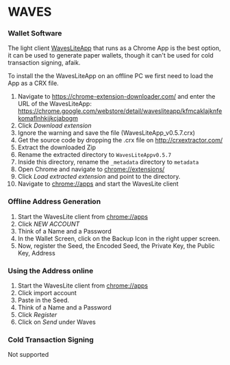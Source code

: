 # WAVES

### Wallet Software

The light client [WavesLiteApp](https://chrome.google.com/webstore/detail/wavesliteapp/kfmcaklajknfekomaflnhkjjkcjabogm) that runs as a Chrome App is the best option, it can be used to generate paper wallets, though it can't be used for cold transaction signing, afaik.

To install the the WavesLiteApp on an offline PC we first need to load the App as a CRX file. 

1. Navigate to <https://chrome-extension-downloader.com/> and enter the URL of the WavesLiteApp: https://chrome.google.com/webstore/detail/wavesliteapp/kfmcaklajknfekomaflnhkjjkcjabogm
2. Click *Download extension*
3. Ignore the warning and save the file (WavesLiteApp_v0.5.7.crx)
4. Get the source code by dropping the .crx file on <http://crxextractor.com/>
5. Extract the downloaded Zip
6. Rename the extracted directory to `WavesLiteAppv0.5.7`
7. Inside this directory, rename the `_metadata` directory to `metadata`
8. Open Chrome and navigate to <chrome://extensions/>
9. Click *Load extracted extension* and point to the directory.
10. Navigate to <chrome://apps> and start the WavesLite client



### Offline Address Generation

1. Start the WavesLite client from <chrome://apps> 
2. Click *NEW ACCOUNT*
3. Think of a Name and a Password
4. In the Wallet Screen, click on the Backup Icon in the right upper screen.
5. Now, register the Seed, the Encoded Seed, the Private Key, the Public Key, Address



### Using the Address online

1. Start the WavesLite client from <chrome://apps>
2. Click import account
3. Paste in the Seed.
4. Think of a Name and a Password
5. Click *Register*
6. Click on *Send* under Waves



### Cold Transaction Signing

Not supported



